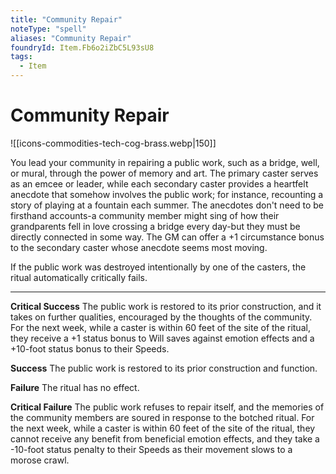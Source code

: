 ```yaml
---
title: "Community Repair"
noteType: "spell"
aliases: "Community Repair"
foundryId: Item.Fb6o2iZbC5L93sU8
tags:
  - Item
---
```


# Community Repair
![[icons-commodities-tech-cog-brass.webp|150]]

You lead your community in repairing a public work, such as a bridge, well, or mural, through the power of memory and art. The primary caster serves as an emcee or leader, while each secondary caster provides a heartfelt anecdote that somehow involves the public work; for instance, recounting a story of playing at a fountain each summer. The anecdotes don't need to be firsthand accounts-a community member might sing of how their grandparents fell in love crossing a bridge every day-but they must be directly connected in some way. The GM can offer a +1 circumstance bonus to the secondary caster whose anecdote seems most moving.

If the public work was destroyed intentionally by one of the casters, the ritual automatically critically fails.

* * *

**Critical Success** The public work is restored to its prior construction, and it takes on further qualities, encouraged by the thoughts of the community. For the next week, while a caster is within 60 feet of the site of the ritual, they receive a +1 status bonus to Will saves against emotion effects and a +10-foot status bonus to their Speeds.

**Success** The public work is restored to its prior construction and function.

**Failure** The ritual has no effect.

**Critical Failure** The public work refuses to repair itself, and the memories of the community members are soured in response to the botched ritual. For the next week, while a caster is within 60 feet of the site of the ritual, they cannot receive any benefit from beneficial emotion effects, and they take a -10-foot status penalty to their Speeds as their movement slows to a morose crawl.
